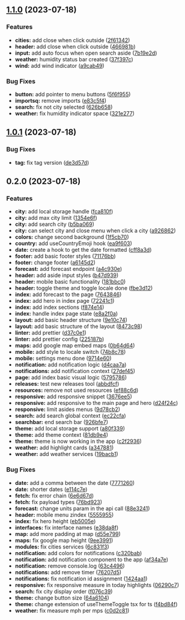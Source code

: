

## [1.1.0](https://github.com/axelrizo/seistreinta-frontend-weather-app/compare/1.0.1...1.1.0) (2023-07-18)


### Features

* **cities:** add close when click outside ([2f61342](https://github.com/axelrizo/seistreinta-frontend-weather-app/commit/2f61342f5d6d49891dae30c0aba0e0f97204eb7c))
* **header:** add close when click outside ([466981b](https://github.com/axelrizo/seistreinta-frontend-weather-app/commit/466981b8568d6efcd62878427b837c157a27793d))
* **input:** add auto focus when open search aside ([7b19e2d](https://github.com/axelrizo/seistreinta-frontend-weather-app/commit/7b19e2d322de0d5691f05c0452d1dae861f7c6af))
* **weather:** humidity status bar created ([37f397c](https://github.com/axelrizo/seistreinta-frontend-weather-app/commit/37f397cab503a3c3cae284a9f4c66c905c0cdc8a))
* **wind:** add wind indicator ([a9cab49](https://github.com/axelrizo/seistreinta-frontend-weather-app/commit/a9cab49c9621803be92abe4147ee01deda021927))


### Bug Fixes

* **button:** add pointer to menu buttons ([5f6f955](https://github.com/axelrizo/seistreinta-frontend-weather-app/commit/5f6f9557312aec155a776dcd93a88eef9fb85a11))
* **importsq:** remove imports ([e83c5f4](https://github.com/axelrizo/seistreinta-frontend-weather-app/commit/e83c5f4a1cc4acbbab92cbc21f6de5a61c373651))
* **search:** fix not city selected ([626b658](https://github.com/axelrizo/seistreinta-frontend-weather-app/commit/626b658910592066aff82a66db3333c525867c50))
* **weather:** fix humidity indicator space ([321e277](https://github.com/axelrizo/seistreinta-frontend-weather-app/commit/321e277040998c911fb91faa60c3515f1dc963b4))

## [1.0.1](https://github.com/axelrizo/seistreinta-frontend-weather-app/compare/0.2.0...1.0.1) (2023-07-18)


### Bug Fixes

* **tag:** fix tag version ([de3d57d](https://github.com/axelrizo/seistreinta-frontend-weather-app/commit/de3d57d347d66e70236378e18408159eb9c556b6))

## 0.2.0 (2023-07-18)


### Features

* **city:** add local storage handle ([fca810f](https://github.com/axelrizo/seistreinta-frontend-weather-app/commit/fca810fd667fef8d2faf54b5dc57385aed452c63))
* **city:** add max city limit ([1354e6f](https://github.com/axelrizo/seistreinta-frontend-weather-app/commit/1354e6f24bdf60db303eca9224915cff8cc419a8))
* **city:** add search city ([b5ba069](https://github.com/axelrizo/seistreinta-frontend-weather-app/commit/b5ba069f4a6139be6784c5c1918daea0f4eedf29))
* **city:** can select city and close menu when click a city ([a926862](https://github.com/axelrizo/seistreinta-frontend-weather-app/commit/a926862db5e96f156bca490e6677109402f6cb0b))
* **colors:** change second background ([1f5cb70](https://github.com/axelrizo/seistreinta-frontend-weather-app/commit/1f5cb700b78d80d950272e006e831db0a29404e8))
* **country:** add useCountryEmoji hook ([ea9f603](https://github.com/axelrizo/seistreinta-frontend-weather-app/commit/ea9f60363f1bf348e31afc090e083e59370be222))
* **date:** create a hook to get the date formatted ([cff8a3d](https://github.com/axelrizo/seistreinta-frontend-weather-app/commit/cff8a3d20aceb1f34e06a3b9d9174a8fe47cbbe5))
* **footer:** add basic footer styles ([71176bb](https://github.com/axelrizo/seistreinta-frontend-weather-app/commit/71176bb26cd7128b06f49de7d57991329d0fd85d))
* **footer:** change footer ([a6145d2](https://github.com/axelrizo/seistreinta-frontend-weather-app/commit/a6145d24d78e1195805bb2c28ffd02f844172198))
* **forecast:** add forecast endpoint ([a4c930e](https://github.com/axelrizo/seistreinta-frontend-weather-app/commit/a4c930e07d25e53268df54b4db8562bb38a80819))
* **header:** add aside input styles ([b47d939](https://github.com/axelrizo/seistreinta-frontend-weather-app/commit/b47d939f59e7a1244b242436b5fb1d7de00065a1))
* **header:** mobile basic functionality ([181bbc0](https://github.com/axelrizo/seistreinta-frontend-weather-app/commit/181bbc02daed75881e72f4549088e115db79447e))
* **header:** toggle theme and toggle locale done ([fbe3d12](https://github.com/axelrizo/seistreinta-frontend-weather-app/commit/fbe3d1243bccd6714c3ac7d4a8a710f3b85d367a))
* **index:** add forecast to the page ([7643846](https://github.com/axelrizo/seistreinta-frontend-weather-app/commit/764384654aa87c0b856a143b9312459a6620db36))
* **index:** add hero in index page ([72241c1](https://github.com/axelrizo/seistreinta-frontend-weather-app/commit/72241c1f6bb5bd2f91be62a2874ebe95f8abbf2b))
* **index:** add index sections ([f874e14](https://github.com/axelrizo/seistreinta-frontend-weather-app/commit/f874e1426aaaf70a1e31e9d63caecfc62d6b1500))
* **index:** handle index page state ([e8a2f0a](https://github.com/axelrizo/seistreinta-frontend-weather-app/commit/e8a2f0a019b8761a08c6d5c08e68562827a45be1))
* **layout:** add basic header structure ([9e10c74](https://github.com/axelrizo/seistreinta-frontend-weather-app/commit/9e10c749c1acb6b70f0afe72b6c663c2c5a428e5))
* **layout:** add basic structure of the layout ([8473c98](https://github.com/axelrizo/seistreinta-frontend-weather-app/commit/8473c9885a5da94cd9f29b1c4fb76d8677868402))
* **linter:** add prettier ([d37c0e1](https://github.com/axelrizo/seistreinta-frontend-weather-app/commit/d37c0e199e3705eb36a66ff9e7c023140f5e0804))
* **linter:** add prettier config ([225187b](https://github.com/axelrizo/seistreinta-frontend-weather-app/commit/225187b0249cac4fd685ae3619cfcfbe35ce3f06))
* **maps:** add google map embed maps ([0b64d64](https://github.com/axelrizo/seistreinta-frontend-weather-app/commit/0b64d6498486abb0c9e2e5d40e43e24031025f2f))
* **mobile:** add style to locale switch ([74b8c78](https://github.com/axelrizo/seistreinta-frontend-weather-app/commit/74b8c78add272a27324cf54c40ebb5a0a55c0d1d))
* **mobile:** settings menu done ([9714e60](https://github.com/axelrizo/seistreinta-frontend-weather-app/commit/9714e601b773cb53e6976103a884371f3d9e5846))
* **notification:** add notification logic ([d4caa7a](https://github.com/axelrizo/seistreinta-frontend-weather-app/commit/d4caa7ac4ae0963d843eeecd475d2809705972f3))
* **notifications:** add notification context ([27def45](https://github.com/axelrizo/seistreinta-frontend-weather-app/commit/27def4588767807f04a6949d44bd9bbae3aa8142))
* **page:** add index basic visual logic ([5795786](https://github.com/axelrizo/seistreinta-frontend-weather-app/commit/579578614caa2bfa745519fc7bc49d83ebda2522))
* **releases:** test new releases tool ([abbdfcf](https://github.com/axelrizo/seistreinta-frontend-weather-app/commit/abbdfcfc92e2ae8f6ee1becf0b665f60ab9d499a))
* **resources:** remove not used resources ([ef88c6d](https://github.com/axelrizo/seistreinta-frontend-weather-app/commit/ef88c6dfda3bf2285f1807c351275e8dadba32d3))
* **responsive:** add responsive snippet ([3676ee5](https://github.com/axelrizo/seistreinta-frontend-weather-app/commit/3676ee5506138141052d7007e3c973145298afeb))
* **responsive:** add responsive to the main page and hero ([d24f24c](https://github.com/axelrizo/seistreinta-frontend-weather-app/commit/d24f24c4ca537a01f5f01d7aaf7ea88f215142d0))
* **responsive:** limit asides menus ([9d78cb2](https://github.com/axelrizo/seistreinta-frontend-weather-app/commit/9d78cb20201d84bd7a4ef0ddfaae473ba15c029d))
* **search:** add search global context ([ec22cfa](https://github.com/axelrizo/seistreinta-frontend-weather-app/commit/ec22cfaa5d15d50b53fe0c1e3961f2908b0cc915))
* **searchbar:** end search bar ([926bfe7](https://github.com/axelrizo/seistreinta-frontend-weather-app/commit/926bfe70e93d6286aa169046cd82e8eec128e6ae))
* **theme:** add local storage support ([a80f339](https://github.com/axelrizo/seistreinta-frontend-weather-app/commit/a80f339bad0621a74392465138af7321b6e74350))
* **theme:** add theme context ([81db9e4](https://github.com/axelrizo/seistreinta-frontend-weather-app/commit/81db9e41950bd76f80c16926df777c895c74fa2d))
* **theme:** theme is now working in the app ([c2f2936](https://github.com/axelrizo/seistreinta-frontend-weather-app/commit/c2f29367a61a300f93a90342c2798e96013dc5cc))
* **weather:** add highlight cards ([a347881](https://github.com/axelrizo/seistreinta-frontend-weather-app/commit/a347881b6ca4c191ec22e594c2fb057606783d19))
* **weather:** add weather services ([19bacb1](https://github.com/axelrizo/seistreinta-frontend-weather-app/commit/19bacb18fce65db767ce43bf898b5fa9ea13aed6))


### Bug Fixes

* **date:** add a comma between the date ([7771260](https://github.com/axelrizo/seistreinta-frontend-weather-app/commit/7771260e371340adf653ed5c759f7714926ee9cd))
* **date:** shorter dates ([e114c7e](https://github.com/axelrizo/seistreinta-frontend-weather-app/commit/e114c7e96ce2219ff1f41b844742a4f5751e3337))
* **fetch:** fix error chain ([6e6d67d](https://github.com/axelrizo/seistreinta-frontend-weather-app/commit/6e6d67d05601f51a2fae011fb7d42697854559b7))
* **fetch:** fix payload types ([76bd923](https://github.com/axelrizo/seistreinta-frontend-weather-app/commit/76bd92372209aa4754d94357fc6a98bf5dcdd80f))
* **forecast:** change units param in the api call ([88e3241](https://github.com/axelrizo/seistreinta-frontend-weather-app/commit/88e3241e68ec7d0053666f663c04a9ef5588c4d8))
* **header:** mobile menu zindex ([5555955](https://github.com/axelrizo/seistreinta-frontend-weather-app/commit/5555955b201e3393119fae31c95c4f3d1a333bea))
* **index:** fix hero height ([eb5005e](https://github.com/axelrizo/seistreinta-frontend-weather-app/commit/eb5005e0392e30df7bb52d588ccab6b6e9543111))
* **interfaces:** fix interface names ([e38da8f](https://github.com/axelrizo/seistreinta-frontend-weather-app/commit/e38da8f114916ff1ceb4a3fa655324f4119823cd))
* **map:** add more padding at map ([d55e799](https://github.com/axelrizo/seistreinta-frontend-weather-app/commit/d55e799897f54f394a0df3c2f9089d51a4570f99))
* **maps:** fix google map height ([9ee3991](https://github.com/axelrizo/seistreinta-frontend-weather-app/commit/9ee3991892ba632ab4f2286047c67a8ebdd94ecd))
* **modules:** fix cities services ([6c831f3](https://github.com/axelrizo/seistreinta-frontend-weather-app/commit/6c831f3f9f7061f6957e99db4b9c1ad5c13fe8ad))
* **notification:** add colors for notifications ([c320bab](https://github.com/axelrizo/seistreinta-frontend-weather-app/commit/c320babc9881c61ae0396f2ecd1763c6a5d98e5c))
* **notification:** add notification component to the app ([af34a7e](https://github.com/axelrizo/seistreinta-frontend-weather-app/commit/af34a7edc904a852e86daa7337b74be6c2bb3fc6))
* **notification:** remove console.log ([63c4496](https://github.com/axelrizo/seistreinta-frontend-weather-app/commit/63c4496a96f4ff591c517ec9d67430b67f929f1e))
* **notifications:** add remove timer ([76207d5](https://github.com/axelrizo/seistreinta-frontend-weather-app/commit/76207d533cae3d19257fb59b9e3d3659f4fd7056))
* **notifications:** fix notification id assignment ([1424aa1](https://github.com/axelrizo/seistreinta-frontend-weather-app/commit/1424aa123670c445d3ce8a0707d9a6beef111a34))
* **responsive:** fix responsive measure in today highlights ([06290c7](https://github.com/axelrizo/seistreinta-frontend-weather-app/commit/06290c75bc6c51dd500ee32c8280b195d1f7107c))
* **search:** fix city display order ([f076c39](https://github.com/axelrizo/seistreinta-frontend-weather-app/commit/f076c39c83a57e47a004d56574828322a9234088))
* **theme:** change button size ([64a6104](https://github.com/axelrizo/seistreinta-frontend-weather-app/commit/64a610440767fee96d25ce4246a76f569a1b1f14))
* **theme:** change extension of useThemeToggle tsx for ts ([f4bd84f](https://github.com/axelrizo/seistreinta-frontend-weather-app/commit/f4bd84f4aeccdb70a0151971c022a353f080bd03))
* **weather:** fix measure mph per mps ([c0d2c81](https://github.com/axelrizo/seistreinta-frontend-weather-app/commit/c0d2c816bea924fcafb7751763c008b996aa2cc7))
